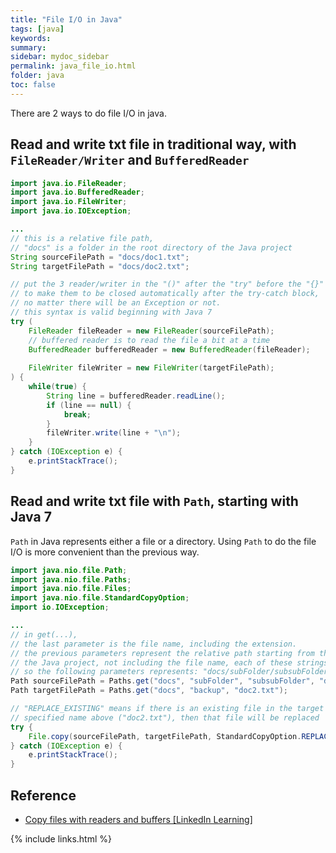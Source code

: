 ```yaml
---
title: "File I/O in Java"
tags: [java]
keywords:
summary:
sidebar: mydoc_sidebar
permalink: java_file_io.html
folder: java
toc: false
---
```

There are 2 ways to do file I/O in java.

## Read and write txt file in traditional way, with `FileReader/Writer` and `BufferedReader`
```java
import java.io.FileReader;
import java.io.BufferedReader;
import java.io.FileWriter;
import java.io.IOException;

...
// this is a relative file path,
// "docs" is a folder in the root directory of the Java project
String sourceFilePath = "docs/doc1.txt";
String targetFilePath = "docs/doc2.txt";

// put the 3 reader/writer in the "()" after the "try" before the "{}" is
// to make them to be closed automatically after the try-catch block,
// no matter there will be an Exception or not.
// this syntax is valid beginning with Java 7
try (
    FileReader fileReader = new FileReader(sourceFilePath);
    // buffered reader is to read the file a bit at a time
    BufferedReader bufferedReader = new BufferedReader(fileReader);
    
    FileWriter fileWriter = new FileWriter(targetFilePath);
) {
    while(true) {
        String line = bufferedReader.readLine();
        if (line == null) {
            break;
        }
        fileWriter.write(line + "\n");
    }
} catch (IOException e) {
    e.printStackTrace();
}
```

## Read and write txt file with `Path`, starting with Java 7
`Path` in Java represents either a file or a directory. Using `Path` to do the file I/O is more convenient than the previous way.
```java
import java.nio.file.Path;
import java.nio.file.Paths;
import java.nio.file.Files;
import java.nio.file.StandardCopyOption;
import io.IOException;

...
// in get(...), 
// the last parameter is the file name, including the extension.
// the previous parameters represent the relative path starting from the root directory of
// the Java project, not including the file name, each of these strings represents a folder name.
// so the following parameters represents: "docs/subFolder/subsubFolder/doc1.txt":
Path sourceFilePath = Paths.get("docs", "subFolder", "subsubFolder", "doc1.txt");
Path targetFilePath = Paths.get("docs", "backup", "doc2.txt");

// "REPLACE_EXISTING" means if there is an existing file in the target path with the file name
// specified name above ("doc2.txt"), then that file will be replaced
try { 
    File.copy(sourceFilePath, targetFilePath, StandardCopyOption.REPLACE_EXISTING);
} catch (IOException e) {
    e.printStackTrace();
}
```


## Reference
* [Copy files with readers and buffers [LinkedIn Learning]](https://www.linkedin.com/learning/java-essential-training-objects-and-apis/copy-files-with-readers-and-buffers)


{% include links.html %}

